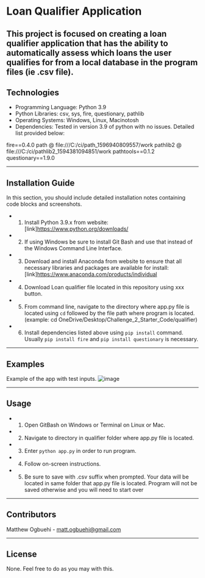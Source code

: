 # Loan Qualifier Application

This project is focused on creating a loan qualifier application that has the ability to automatically assess which loans the user qualifies for from a local database in the program files (ie .csv file). 
---

## Technologies

- Programming Language: Python 3.9
- Python Libraries: csv, sys, fire, questionary, pathlib
- Operating Systems: Windows, Linux, Macinotosh
- Dependencies: Tested in version 3.9 of python with no issues. Detailed list provided below:

fire==0.4.0
path @ file:///C:/ci/path_1596940809557/work
pathlib2 @ file:///C:/ci/pathlib2_1594381094851/work
pathtools==0.1.2
questionary==1.9.0

---

## Installation Guide

In this section, you should include detailed installation notes containing code blocks and screenshots.
- 1. Install Python 3.9.x from website: [link]<https://www.python.org/downloads/>
- 2. If using Windows be sure to install Git Bash and use that instead of the Windows Command Line Interface.
- 3. Download and install Anaconda from website to ensure that all necessary libraries and packages are available for install: [link]<https://www.anaconda.com/products/individual> 
- 4. Download Loan qualifier file located in this repository using xxx button.
- 5. From command line, navigate to the directory where app.py file is located using `cd` followed by the file path where program is located. (example: cd OneDrive/Desktop/Challenge_2_Starter_Code/qualifier)
- 6. Install dependencies listed above using `pip install` command. Usually `pip install fire` and `pip install questionary` is necessary. 
---

## Examples

Example of the app with test inputs.
![image](https://user-images.githubusercontent.com/38775809/114358368-b0f7ed00-9b27-11eb-9aca-d7820c29fedb.png)

---

## Usage

- 1. Open GitBash on Windows or Terminal on Linux or Mac.
- 2. Navigate to directory in qualifier folder where app.py file is located.
- 3. Enter `python app.py` in order to run program. 
- 4. Follow on-screen instructions.
- 5. Be sure to save with .csv suffix when prompted. Your data will be located in same folder that app.py file is located. Program will not be saved otherwise and you will need to start over

---

## Contributors
Matthew Ogbuehi - matt.ogbuehi@gmail.com


---

## License

None. Feel free to do as you may with this.
